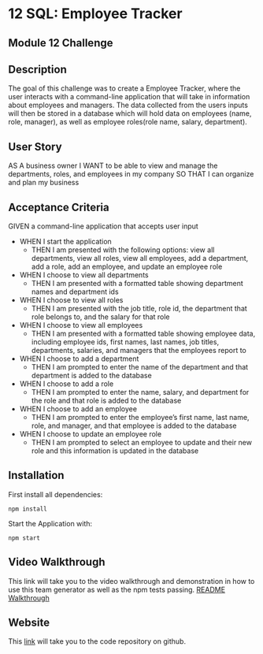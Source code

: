 # 12 SQL: Employee Tracker
## Module 12 Challenge

## Description
The goal of this challenge was to create a Employee Tracker, where the user interacts with a command-line application that will take in information about employees and managers. The data collected from the users inputs will then be stored in a database which will hold data on employees (name, role, manager), as well as employee roles(role name, salary, department).

## User Story
AS A business owner
I WANT to be able to view and manage the departments, roles, and employees in my company
SO THAT I can organize and plan my business

## Acceptance Criteria
GIVEN a command-line application that accepts user input
* WHEN I start the application
    - THEN I am presented with the following options: view all departments, view all roles, view all employees, add a department, add a role, add an employee, and update an employee role
* WHEN I choose to view all departments
    - THEN I am presented with a formatted table showing department names and department ids
* WHEN I choose to view all roles
    - THEN I am presented with the job title, role id, the department that role belongs to, and the salary for that role
* WHEN I choose to view all employees
    - THEN I am presented with a formatted table showing employee data, including employee ids, first names, last names, job titles, departments, salaries, and managers that the employees report to
* WHEN I choose to add a department
    - THEN I am prompted to enter the name of the department and that department is added to the database
* WHEN I choose to add a role
    - THEN I am prompted to enter the name, salary, and department for the role and that role is added to the database
* WHEN I choose to add an employee
    - THEN I am prompted to enter the employee’s first name, last name, role, and manager, and that employee is added to the database
* WHEN I choose to update an employee role
    - THEN I am prompted to select an employee to update and their new role and this information is updated in the database 

## Installation
First install all dependencies:
```
npm install
```
Start the Application with:
```
npm start
```


## Video Walkthrough
This link will take you to the video walkthrough and demonstration in how to use this team generator as well as the npm tests passing.
[README Walkthrough](https://drive.google.com/file/d/14hRFWc6kAAi_LvLx1l0q7RsH0Un0ixY7/view)

## Website
This [link](https://github.com/tyomoto/shiny-spork) will take you to the code repository on github.




